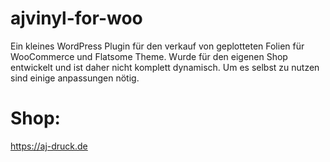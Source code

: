 # ajvinyl-for-woo
Ein kleines WordPress Plugin für den verkauf von geplotteten Folien für WooCommerce und Flatsome Theme.
Wurde für den eigenen Shop entwickelt und ist daher nicht komplett dynamisch.
Um es selbst zu nutzen sind einige anpassungen nötig.

# Shop:
https://aj-druck.de

